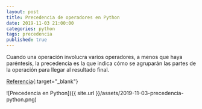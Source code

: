```yaml
---
layout: post
title: Precedencia de operadores en Python
date: 2019-11-03 21:00:00
categories: python
tags: precedencia
published: true
---
```


Cuando una operación involucra varios operadores, a menos que haya paréntesis, la precedencia es la que indica cómo se agruparán las partes de la operación para llegar al resultado final.

[Referencia](https://docs.python.org/3/reference/expressions.html){:target="_blank"}

![Precedencia en Python]({{ site.url }}/assets/2019-11-03-precedencia-python.png)
